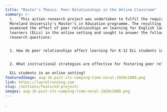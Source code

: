 ```yaml
---
title: "Master's Thesis: Peer Relationships in the Online Classroom"
summary: >-
  \    This action research project was undertaken to fulfil the requirements of
  Moreland University's Master's in Education programme. The resulting thesis
  examined the effect of peer relationships on learning for English language
  learners (ELLs) in the online setting and sought to answer the following two
  research questions:


  1. How do peer relationships affect learning for K-12 ELL students in an online setting?


  2. What instructional strategies are effective for fostering peer relationships for K-12

  ELL students in an online setting?
featuredImage: aug-16-psst-its-camping-time-nocal-1920x1080.png
link: https://laurelronning.com
slug: /sections/featured-project/
images: aug-16-psst-its-camping-time-nocal-1920x1080.png
---
```

.